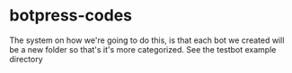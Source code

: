 # botpress-codes

The system on how we're going to do this, is that each bot we created will be a new folder so that's it's more categorized. See the testbot example directory
